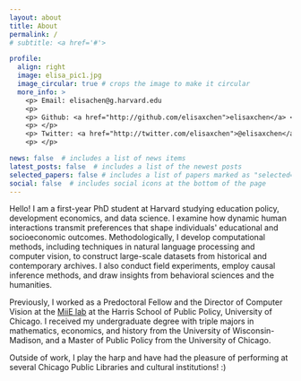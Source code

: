 ```yaml
---
layout: about
title: About
permalink: /
# subtitle: <a href='#'>

profile:
  align: right
  image: elisa_pic1.jpg
  image_circular: true # crops the image to make it circular
  more_info: >
    <p> Email: elisachen@g.harvard.edu 
    <p>
    <p> Github: <a href="http://github.com/elisaxchen">elisaxchen</a> </p>
    <p> </p>
    <p> Twitter: <a href="http://twitter.com/elisaxchen">@elisaxchen</a> </p>
    <p> </p>

news: false  # includes a list of news items
latest_posts: false  # includes a list of the newest posts
selected_papers: false # includes a list of papers marked as "selected={true}"
social: false  # includes social icons at the bottom of the page
---
```

Hello! I am a first-year PhD student at Harvard studying education policy, development economics, and data science. I examine how dynamic human interactions transmit preferences that shape individuals' educational and socioeconomic outcomes. Methodologically, I develop computational methods, including techniques in natural language processing and computer vision, to construct large-scale datasets from historical and contemporary archives. I also conduct field experiments, employ causal inference methods, and draw insights from behavioral sciences and the humanities.

Previously, I worked as a Predoctoral Fellow and the Director of Computer Vision at the [MiiE lab](https://voices.uchicago.edu/miielab/) at the Harris School of Public Policy, University of Chicago. I received my undergraduate degree with triple majors in mathematics, economics, and history from the University of Wisconsin-Madison, and a Master of Public Policy from the University of Chicago.

Outside of work, I play the harp and have had the pleasure of performing at several Chicago Public Libraries and cultural institutions! :) 
